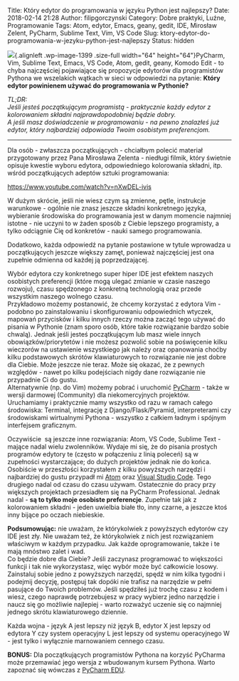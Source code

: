 Title: Który edytor do programowania w języku Python jest najlepszy?
Date: 2018-02-14 21:28
Author: filipgorczynski
Category: Dobre praktyki, Luźne, Programowanie
Tags: Atom, edytor, Emacs, geany, gedit, IDE, Mirosław Zelent, PyCharm, Sublime Text, Vim, VS Code
Slug: ktory-edytor-do-programowania-w-jezyku-python-jest-najlepszy
Status: hidden

![](https://filipgorczynski.files.wordpress.com/2018/01/pycharm_logo-e1518636607333.png){.alignleft .wp-image-1399 .size-full width="64" height="64"}PyCharm, Vim, Sublime Text, Emacs, VS Code, Atom, gedit, geany, Komodo Edit - to chyba najczęściej pojawiające się propozycje edytorów dla programistów Pythona we wszelakich wątkach w sieci w odpowiedzi na pytanie: **Który edytor powinienem używać do programowania w Pythonie?**

*TL;DR:*  
*Jeśli jesteś początkującym programistą - praktycznie każdy edytor z kolorowaniem składni najprawdopodobniej będzie dobry.*  
*A jeśli masz doświadczenie w programowaniu - na pewno znalazłeś już edytor, który najbardziej odpowiada Twoim osobistym preferencjom.*

------------------------------------------------------------------------

Dla osób - zwłaszcza początkujących - chciałbym polecić materiał przygotowany przez Pana Mirosława Zelenta - niedługi filmik, który świetnie opisuje kwestie wyboru edytora, odpowiedniego kolorowania składni, itp. wśród początkujących adeptów sztuki programowania:

https://www.youtube.com/watch?v=nXwDEL-ivis

W dużym skrócie, jeśli nie wiesz czym są zmienne, pętle, instrukcje warunkowe - ogólnie nie znasz jeszcze składni konkretnego języka, wybieranie środowiska do programowania jest w danym momencie najmniej istotne - nie uczyni to w żaden sposób z Ciebie lepszego programisty, a tylko odciągnie Cię od konkretów - nauki samego programowania.

Dodatkowo, każda odpowiedź na pytanie postawione w tytule wprowadza u początkujących jeszcze większy zamęt, ponieważ najczęściej jest ona zupełnie odmienna od każdej ją poprzedzającej.

Wybór edytora czy konkretnego super hiper IDE jest efektem naszych osobistych preferencji (które mogą ulegać zmianie w czasie naszego rozwoju), czasu spędzonego z konkretną technologią oraz przede wszystkim naszego wolnego czasu.  
Przykładowo możemy postanowić, że chcemy korzystać z edytora Vim - podobno po zainstalowaniu i skonfigurowaniu odpowiednich wtyczek, mapowań przycisków i kilku innych rzeczy można zacząć tego używać do pisania w Pythonie (znam sporo osób, które takie rozwiązanie bardzo sobie chwalą). Jednak jeśli jesteś początkującym lub masz wiele innych obowiązków/priorytetów i nie możesz pozwolić sobie na poświęcenie kilku wieczorów na ustawienie wszystkiego jak należy oraz opanowania choćby kilku podstawowych skrótów klawiaturowych to rozwiązanie nie jest dobre dla Ciebie. Może jeszcze nie teraz. Może się okazać, że z pewnych względów - nawet po kilku podejściach nigdy dane rozwiązanie nie przypadnie Ci do gustu.  
Alternatywnie (np. do Vim) możemy pobrać i uruchomić [PyCharm](https://www.jetbrains.com/pycharm/download/) - także w wersji darmowej (Community) dla niekomercyjnych projektów. Uruchamiamy i praktycznie mamy wszystko od razu w ramach całego środowiska: Terminal, integrację z Django/Flask/Pyramid, interpreterami czy środowiskami wirtualnymi Pythona - wszystko z całkiem ładnym i spójnym interfejsem graficznym.

Oczywiście  są jeszcze inne rozwiązania: Atom, VS Code, Sublime Text - mające nadal wielu zwolenników. Wydaje mi się, że do pisania prostych programów edytory te (często w połączeniu z linią poleceń) są w zupełności wystarczające; do dużych projektów jednak nie do końca.  
Osobiście w przeszłości korzystałem z kilku powyższych narzędzi i najbardziej do gustu przypadł mi [Atom](https://atom.io/) oraz [Visual Studio Code](https://code.visualstudio.com/). Tego drugiego nadal od czasu do czasu używam. Ostatecznie do pracy przy większych projektach przesiadłem się na PyCharm Professional. Jednak nadal - **są to tylko moje osobiste preferencje**. Zupełnie tak jak z kolorowaniem składni - jeden uwielbia białe tło, inny czarne, a jeszcze ktoś inny bijące po oczach niebieskie.

**Podsumowując:** nie uważam, że którykolwiek z powyższych edytorów czy IDE jest zły. Nie uważam też, że którykolwiek z nich jest rozwiązaniem właściwym w każdym przypadku. Jak każde oprogramowanie, także i te mają mnóstwo zalet i wad.  
Co będzie dobre dla Ciebie? Jeśli zaczynasz programować to większości funkcji i tak nie wykorzystasz, więc wybór może być całkowicie losowy. Zainstaluj sobie jedno z powyższych narzędzi, spędź w nim kilka tygodni i podejmij decyzję, postępuj tak dopóki nie trafisz na narzędzie w pełni pasujące do Twoich problemów. Jeśli spędziłeś już trochę czasu z kodem i wiesz, czego naprawdę potrzebujesz w pracy wybierz jedno narzędzie i naucz się go możliwie najlepiej - warto rozważyć uczenie się co najmniej jednego skrótu klawiaturowego dziennie.

Każda wojna - język A jest lepszy niż język B, edytor X jest lepszy od edytora Y czy system operacyjny L jest lepszy od systemu operacyjnego W - jest tylko i wyłącznie marnowaniem cennego czasu.

**BONUS:** Dla początkujących programistów Pythona na korzyść PyCharma może przemawiać jego wersja z wbudowanym kursem Pythona. Warto zapoznać się wówczas z [PyCharm EDU](https://www.jetbrains.com/pycharm-edu/).
